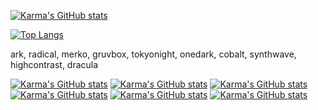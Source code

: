 [![Karma's GitHub stats](https://github-readme-stats.vercel.app/api?username=Ie-Karma&show_icons=true&theme=dracula)](https://github.com/Ie-Karma/github-readme-stats)

[![Top Langs](https://github-readme-stats.vercel.app/api/top-langs/?username=Ie-Karma&hide_progress=false&show_icons=true&theme=synthwave)](https://github.com/Ie-Karma/github-readme-stats)

ark, radical, merko, gruvbox, tokyonight, onedark, cobalt, synthwave, highcontrast, dracula

[![Karma's GitHub stats](https://github-readme-stats.vercel.app/api?username=Ie-Karma&show_icons=true&theme=dark)](https://github.com/Ie-Karma/github-readme-stats)
[![Karma's GitHub stats](https://github-readme-stats.vercel.app/api?username=Ie-Karma&show_icons=true&theme=gruvbox)](https://github.com/Ie-Karma/github-readme-stats)
[![Karma's GitHub stats](https://github-readme-stats.vercel.app/api?username=Ie-Karma&show_icons=true&theme=onedark)](https://github.com/Ie-Karma/github-readme-stats)
[![Karma's GitHub stats](https://github-readme-stats.vercel.app/api?username=Ie-Karma&show_icons=true&theme=cobalt)](https://github.com/Ie-Karma/github-readme-stats)
[![Karma's GitHub stats](https://github-readme-stats.vercel.app/api?username=Ie-Karma&show_icons=true&theme=synthwave)](https://github.com/Ie-Karma/github-readme-stats)
[![Karma's GitHub stats](https://github-readme-stats.vercel.app/api?username=Ie-Karma&show_icons=true&theme=highcontrast)](https://github.com/Ie-Karma/github-readme-stats)
